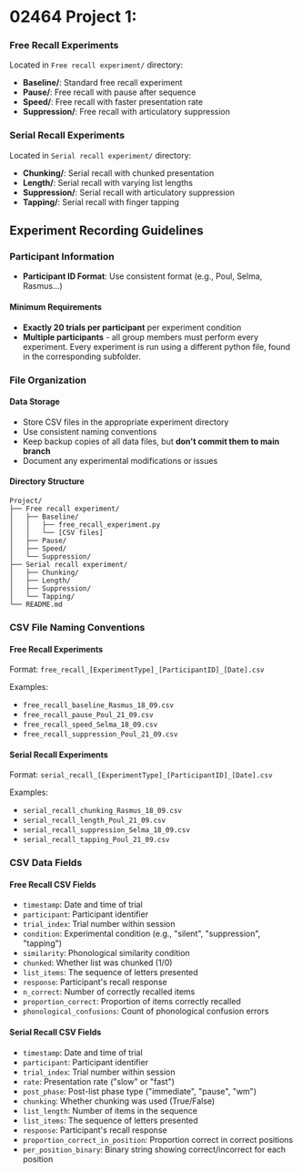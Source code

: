 # 02464 Project 1:

### Free Recall Experiments

Located in `Free recall experiment/` directory:

- **Baseline/**: Standard free recall experiment
- **Pause/**: Free recall with pause after sequence
- **Speed/**: Free recall with faster presentation rate
- **Suppression/**: Free recall with articulatory suppression

### Serial Recall Experiments

Located in `Serial recall experiment/` directory:

- **Chunking/**: Serial recall with chunked presentation
- **Length/**: Serial recall with varying list lengths
- **Suppression/**: Serial recall with articulatory suppression
- **Tapping/**: Serial recall with finger tapping

## Experiment Recording Guidelines

### Participant Information

- **Participant ID Format**: Use consistent format (e.g., Poul, Selma, Rasmus...)

#### Minimum Requirements

- **Exactly 20 trials per participant** per experiment condition
- **Multiple participants** - all group members must perform every experiment. Every experiment is run using a different python file, found in the corresponding subfolder.

### File Organization

#### Data Storage

- Store CSV files in the appropriate experiment directory
- Use consistent naming conventions
- Keep backup copies of all data files, but **don't commit them to main branch**
- Document any experimental modifications or issues

#### Directory Structure

```
Project/
├── Free recall experiment/
│   ├── Baseline/
│   │   ├── free_recall_experiment.py
│   │   └── [CSV files]
│   ├── Pause/
│   ├── Speed/
│   └── Suppression/
├── Serial recall experiment/
│   ├── Chunking/
│   ├── Length/
│   ├── Suppression/
│   └── Tapping/
└── README.md
```

### CSV File Naming Conventions

#### Free Recall Experiments

Format: `free_recall_[ExperimentType]_[ParticipantID]_[Date].csv`

Examples:

- `free_recall_baseline_Rasmus_18_09.csv`
- `free_recall_pause_Poul_21_09.csv`
- `free_recall_speed_Selma_18_09.csv`
- `free_recall_suppression_Poul_21_09.csv`

#### Serial Recall Experiments

Format: `serial_recall_[ExperimentType]_[ParticipantID]_[Date].csv`

Examples:

- `serial_recall_chunking_Rasmus_18_09.csv`
- `serial_recall_length_Poul_21_09.csv`
- `serial_recall_suppression_Selma_18_09.csv`
- `serial_recall_tapping_Poul_21_09.csv`

### CSV Data Fields

#### Free Recall CSV Fields

- `timestamp`: Date and time of trial
- `participant`: Participant identifier
- `trial_index`: Trial number within session
- `condition`: Experimental condition (e.g., "silent", "suppression", "tapping")
- `similarity`: Phonological similarity condition
- `chunked`: Whether list was chunked (1/0)
- `list_items`: The sequence of letters presented
- `response`: Participant's recall response
- `n_correct`: Number of correctly recalled items
- `proportion_correct`: Proportion of items correctly recalled
- `phonological_confusions`: Count of phonological confusion errors

#### Serial Recall CSV Fields

- `timestamp`: Date and time of trial
- `participant`: Participant identifier
- `trial_index`: Trial number within session
- `rate`: Presentation rate ("slow" or "fast")
- `post_phase`: Post-list phase type ("immediate", "pause", "wm")
- `chunking`: Whether chunking was used (True/False)
- `list_length`: Number of items in the sequence
- `list_items`: The sequence of letters presented
- `response`: Participant's recall response
- `proportion_correct_in_position`: Proportion correct in correct positions
- `per_position_binary`: Binary string showing correct/incorrect for each position
